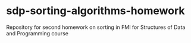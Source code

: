 # sdp-sorting-algorithms-homework

Repository for second homework on sorting in FMI for Structures of Data and Programming course
